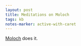 ```yaml
---
layout: post
title: Meditations on Moloch
tags: kb
notes-marker: active-with-caret
---
```

[Moloch](https://slatestarcodex.com/2014/07/30/meditations-on-moloch/) does it.
